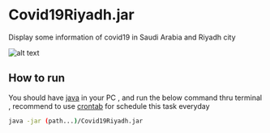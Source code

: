 # Covid19Riyadh.jar
Display some information of covid19 in Saudi Arabia and Riyadh city

![alt text](https://github.com/walee1eed/RiyadhCovid19/blob/main/covid19Riyadh.png)


## How to run 
You should have [java](https://www.java.com/en/download/) in your PC , and run the below command thru terminal , 
recommend to use [crontab](https://crontab.guru/) for schedule this task everyday 

```bash
java -jar (path...)/Covid19Riyadh.jar
```

